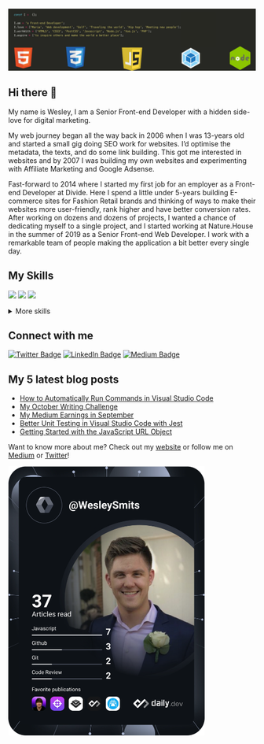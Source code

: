 [![Wesley Smits - Github Banner](./assets/github-header.jpeg)](https://wesleysmits.com/)



## Hi there 👋

My name is Wesley, I am a Senior Front-end Developer with a hidden side-love for digital marketing.

My web journey began all the way back in 2006 when I was 13-years old and started a small gig doing SEO work for websites. I’d optimise the metadata, the texts, and do some link building. This got me interested in websites and by 2007 I was building my own websites and experimenting with Affiliate Marketing and Google Adsense.

Fast-forward to 2014 where I started my first job for an employer as a Front-end Developer at Divide. Here I spend a little under 5-years building E-commerce sites for Fashion Retail brands and thinking of ways to make their websites more user-friendly, rank higher and have better conversion rates. After working on dozens and dozens of projects, I wanted a chance of dedicating myself to a single project, and I started working at Nature.House in the summer of 2019 as a Senior Front-end Web Developer. I work with a remarkable team of people making the application a bit better every single day.

## My Skills
![](https://img.shields.io/badge/Code-JavaScript-blue)
![](https://img.shields.io/badge/Code-TypeScript-blue)
![](https://img.shields.io/badge/Marketing-SEO-brightgreen)

<details>
<summary>More skills</summary>
<br />

### Code
![](https://img.shields.io/badge/Code-HTML-blue)
![](https://img.shields.io/badge/Code-JavaScript-blue)
![](https://img.shields.io/badge/Code-TypeScript-blue)
![](https://img.shields.io/badge/Code-PHP-blue)
![](https://img.shields.io/badge/Code-SQL-blue)
![](https://img.shields.io/badge/Code-CSS-blue)
![](https://img.shields.io/badge/Code-PostCSS-blue)
![](https://img.shields.io/badge/Code-SCSS-blue)
![](https://img.shields.io/badge/Code-LESS-blue)
![](https://img.shields.io/badge/Code-Swift-blue)
![](https://img.shields.io/badge/Code-SwiftUI-blue)
![](https://img.shields.io/badge/Code-CSharp-blue)
![](https://img.shields.io/badge/Code-.NET-blue)

### Frameworks
![](https://img.shields.io/badge/Frameworks-Wordpress-orange)
![](https://img.shields.io/badge/Frameworks-Symfony-orange)
![](https://img.shields.io/badge/Frameworks-Magento-orange)
![](https://img.shields.io/badge/Frameworks-Shopify-orange)


### Testing
![](https://img.shields.io/badge/Testing-Jest-green)
![](https://img.shields.io/badge/Testing-Cypress-green)
![](https://img.shields.io/badge/Testing-Mocha-green)
![](https://img.shields.io/badge/Testing-PHPUnit-green)

### Tools
![](https://img.shields.io/badge/Tools-VSCode-red)
![](https://img.shields.io/badge/Tools-WebPack-red)
![](https://img.shields.io/badge/Tools-NPM-red)
![](https://img.shields.io/badge/Tools-Yarn-red)
![](https://img.shields.io/badge/Tools-Docker-red)
![](https://img.shields.io/badge/Tools-GithubActions-red)
![](https://img.shields.io/badge/Tools-GithubActions-red)
![](https://img.shields.io/badge/Tools-GitLab-red)
![](https://img.shields.io/badge/Tools-Jira-red)
![](https://img.shields.io/badge/Tools-Figma-red)
![](https://img.shields.io/badge/Tools-Sketch-red)
![](https://img.shields.io/badge/Tools-AdobeXD-red)

### Marketing
![](https://img.shields.io/badge/Marketing-SEO-brightgreen)
![](https://img.shields.io/badge/Marketing-SEA-brightgreen)
![](https://img.shields.io/badge/Marketing-SMO-brightgreen)
![](https://img.shields.io/badge/Marketing-GoogleAds-brightgreen)
![](https://img.shields.io/badge/Marketing-FacebookAds-brightgreen)
![](https://img.shields.io/badge/Marketing-PinterestAds-brightgreen)
![](https://img.shields.io/badge/Marketing-LinkedInAds-brightgreen)
![](https://img.shields.io/badge/Marketing-GoogleTagManager-brightgreen)
![](https://img.shields.io/badge/Marketing-InfluencerMarketing-brightgreen)

### Processes
![](https://img.shields.io/badge/Processes-Scrum-yellowgreen)
![](https://img.shields.io/badge/Processes-Agile-yellowgreen)
![](https://img.shields.io/badge/Processes-Leadership-yellowgreen)
![](https://img.shields.io/badge/Processes-LeadDevelopment-yellowgreen)
![](https://img.shields.io/badge/Processes-Scrum-yellowgreen)

### Other
![](https://img.shields.io/badge/Other-WebPerformance-lightgrey)
![](https://img.shields.io/badge/Other-WebAccessibility-lightgrey)
![](https://img.shields.io/badge/Other-WPEngine-lightgrey)
</details>

## Connect with me
[![Twitter Badge](https://img.shields.io/badge/Twitter-Profile-informational?style=flat&logo=twitter&logoColor=white&color=1CA2F1)](https://twitter.com/iamwesleysmits)
[![LinkedIn Badge](https://img.shields.io/badge/LinkedIn-Profile-informational?style=flat&logo=linkedin&logoColor=white&color=0D76A8)](https://www.linkedin.com/in/wesley-robert-smits/)
[![Medium Badge](https://img.shields.io/badge/Medium-Profile-informational?style=flat&logo=medium&logoColor=white&color=0D76A8)](https://medium.com/@WesleySmits)

## My 5 latest blog posts
<!-- BLOG-POST-LIST:START -->
- [How to Automatically Run Commands in Visual Studio Code](https://javascript.plainenglish.io/how-to-automatically-run-commands-in-visual-studio-code-300f2e4f144c?source=rss-8ddf286623e4------2)
- [My October Writing Challenge](https://medium.com/new-writers-welcome/my-october-writing-challenge-aa479dbc21a5?source=rss-8ddf286623e4------2)
- [My Medium Earnings in September](https://medium.com/new-writers-welcome/my-medium-earnings-in-september-4e8617df38e3?source=rss-8ddf286623e4------2)
- [Better Unit Testing in Visual Studio Code with Jest](https://javascript.plainenglish.io/better-unit-testing-in-visual-studio-code-with-jest-6b2393401c33?source=rss-8ddf286623e4------2)
- [Getting Started with the JavaScript URL Object](https://javascript.plainenglish.io/getting-started-with-the-javascript-url-object-e5de2ea67a92?source=rss-8ddf286623e4------2)
<!-- BLOG-POST-LIST:END -->

Want to know more about me? Check out my [website](https://wesleysmits.com/) or follow me on [Medium](https://medium.com/@WesleySmits) or [Twitter](https://twitter.com/iamwesleysmits)!

<a href="https://app.daily.dev/DailyDevTips"><img src="https://github.com/WesleySmits/WesleySmits/blob/main/devcard.svg" width="400" alt="Wesley Smits's Dev Card"/></a>
